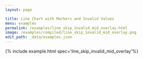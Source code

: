```yaml
---
layout: page

title: Line Chart with Markers and Invalid Values
menu: examples
permalink: /examples/line_skip_invalid_mid_overlay.html
image: /examples/compiled/line_skip_invalid_mid_overlay.png
edit_path: _data/examples.json
---
```




{% include example.html spec='line_skip_invalid_mid_overlay'%}
